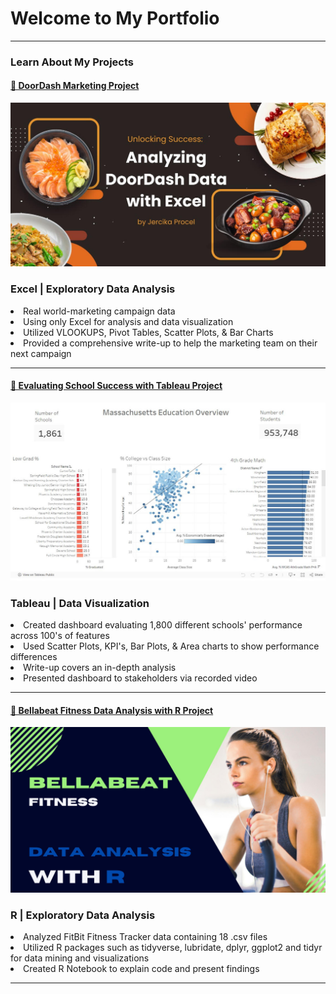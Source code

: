 # Welcome to My Portfolio

---

### Learn About My Projects

#### [🍔 DoorDash Marketing Project](https://www.linkedin.com/pulse/unlocking-success-analyzing-doordash-data-excel-jercika-procel-c5bye/?trackingId=J%2Fv68MeBQ4yH0bSoGCGswQ%3D%3D)
<img src="images/doordash project.jpg"/>
<h3>Excel | Exploratory Data Analysis</h3>

<li>Real world-marketing campaign data</li>
<li>Using only Excel for analysis and data visualization</li>
<li>Utilized VLOOKUPS, Pivot Tables, Scatter Plots, & Bar Charts</li>
<li>Provided a comprehensive write-up to help the marketing team on their next campaign</li>

---

#### [🏫 Evaluating School Success with Tableau Project](https://www.linkedin.com/pulse/massachusetts-education-data-analysis-tableau-jercika-procel-qcdee/)
<img src="images/tableau.jpg"/>
<h3>Tableau | Data Visualization</h3>
<li>Created dashboard evaluating 1,800 different schools' performance across 100's of features</li>
<li>Used Scatter Plots, KPI's, Bar Plots, & Area charts to show performance differences</li>
<li>Write-up covers an in-depth analysis</li>
<li>Presented dashboard to stakeholders via recorded video</li>

---

#### [💪 Bellabeat Fitness Data Analysis with R Project](https://www.kaggle.com/code/jercikaprocel/bellabeat-capstone-project)
<img src="images/bellabeat.jpg"/>
<h3>R | Exploratory Data Analysis</h3> 
<li>Analyzed FitBit Fitness Tracker data containing 18 .csv files</li>
<li>Utilized R packages such as tidyverse, lubridate, dplyr, ggplot2 and tidyr for data mining and visualizations</li>
<li>Created R Notebook to explain code and present findings</li> 


---




